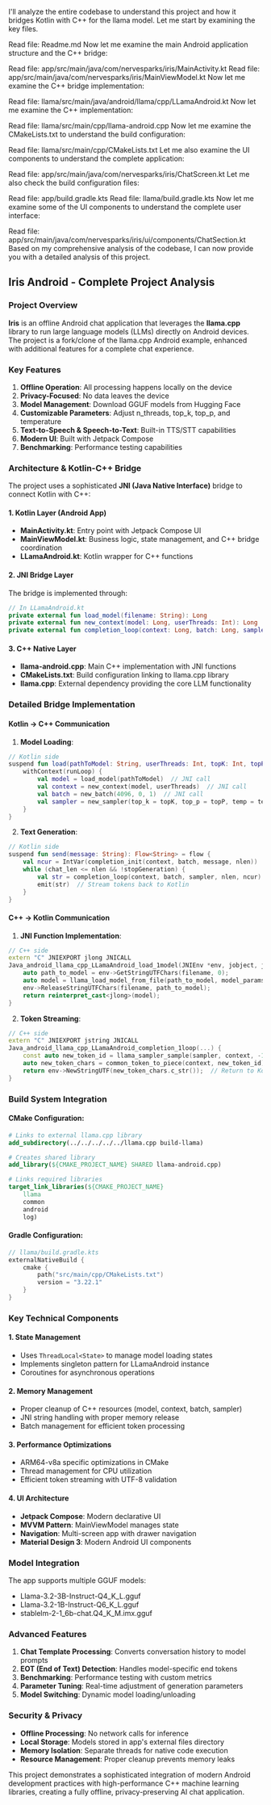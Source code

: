 I'll analyze the entire codebase to understand this project and how it bridges Kotlin with C++ for the llama model. Let me start by examining the key files.

Read file: Readme.md
Now let me examine the main Android application structure and the C++ bridge:

Read file: app/src/main/java/com/nervesparks/iris/MainActivity.kt
Read file: app/src/main/java/com/nervesparks/iris/MainViewModel.kt
Now let me examine the C++ bridge implementation:

Read file: llama/src/main/java/android/llama/cpp/LLamaAndroid.kt
Now let me examine the C++ implementation:

Read file: llama/src/main/cpp/llama-android.cpp
Now let me examine the CMakeLists.txt to understand the build configuration:

Read file: llama/src/main/cpp/CMakeLists.txt
Let me also examine the UI components to understand the complete application:

Read file: app/src/main/java/com/nervesparks/iris/ChatScreen.kt
Let me also check the build configuration files:

Read file: app/build.gradle.kts
Read file: llama/build.gradle.kts
Now let me examine some of the UI components to understand the complete user interface:

Read file: app/src/main/java/com/nervesparks/iris/ui/components/ChatSection.kt
Based on my comprehensive analysis of the codebase, I can now provide you with a detailed analysis of this project.

## **Iris Android - Complete Project Analysis**

### **Project Overview**

**Iris** is an offline Android chat application that leverages the **llama.cpp** library to run large language models (LLMs) directly on Android devices. The project is a fork/clone of the llama.cpp Android example, enhanced with additional features for a complete chat experience.

### **Key Features**

1. **Offline Operation**: All processing happens locally on the device
2. **Privacy-Focused**: No data leaves the device
3. **Model Management**: Download GGUF models from Hugging Face
4. **Customizable Parameters**: Adjust n_threads, top_k, top_p, and temperature
5. **Text-to-Speech & Speech-to-Text**: Built-in TTS/STT capabilities
6. **Modern UI**: Built with Jetpack Compose
7. **Benchmarking**: Performance testing capabilities

### **Architecture & Kotlin-C++ Bridge**

The project uses a sophisticated **JNI (Java Native Interface)** bridge to connect Kotlin with C++:

#### **1. Kotlin Layer (Android App)**
- **MainActivity.kt**: Entry point with Jetpack Compose UI
- **MainViewModel.kt**: Business logic, state management, and C++ bridge coordination
- **LLamaAndroid.kt**: Kotlin wrapper for C++ functions

#### **2. JNI Bridge Layer**
The bridge is implemented through:

```kotlin
// In LLamaAndroid.kt
private external fun load_model(filename: String): Long
private external fun new_context(model: Long, userThreads: Int): Long
private external fun completion_loop(context: Long, batch: Long, sampler: Long, nLen: Int, ncur: IntVar): String?
```

#### **3. C++ Native Layer**
- **llama-android.cpp**: Main C++ implementation with JNI functions
- **CMakeLists.txt**: Build configuration linking to llama.cpp library
- **llama.cpp**: External dependency providing the core LLM functionality

### **Detailed Bridge Implementation**

#### **Kotlin → C++ Communication**

1. **Model Loading**:
```kotlin
// Kotlin side
suspend fun load(pathToModel: String, userThreads: Int, topK: Int, topP: Float, temp: Float) {
    withContext(runLoop) {
        val model = load_model(pathToModel)  // JNI call
        val context = new_context(model, userThreads)  // JNI call
        val batch = new_batch(4096, 0, 1)  // JNI call
        val sampler = new_sampler(top_k = topK, top_p = topP, temp = temp)  // JNI call
    }
}
```

2. **Text Generation**:
```kotlin
// Kotlin side
suspend fun send(message: String): Flow<String> = flow {
    val ncur = IntVar(completion_init(context, batch, message, nlen))  // JNI call
    while (chat_len <= nlen && !stopGeneration) {
        val str = completion_loop(context, batch, sampler, nlen, ncur)  // JNI call
        emit(str)  // Stream tokens back to Kotlin
    }
}
```

#### **C++ → Kotlin Communication**

1. **JNI Function Implementation**:
```cpp
// C++ side
extern "C" JNIEXPORT jlong JNICALL
Java_android_llama_cpp_LLamaAndroid_load_1model(JNIEnv *env, jobject, jstring filename) {
    auto path_to_model = env->GetStringUTFChars(filename, 0);
    auto model = llama_load_model_from_file(path_to_model, model_params);
    env->ReleaseStringUTFChars(filename, path_to_model);
    return reinterpret_cast<jlong>(model);
}
```

2. **Token Streaming**:
```cpp
// C++ side
extern "C" JNIEXPORT jstring JNICALL
Java_android_llama_cpp_LLamaAndroid_completion_1loop(...) {
    const auto new_token_id = llama_sampler_sample(sampler, context, -1);
    auto new_token_chars = common_token_to_piece(context, new_token_id);
    return env->NewStringUTF(new_token_chars.c_str());  // Return to Kotlin
}
```

### **Build System Integration**

#### **CMake Configuration**:
```cmake
# Links to external llama.cpp library
add_subdirectory(../../../../../llama.cpp build-llama)

# Creates shared library
add_library(${CMAKE_PROJECT_NAME} SHARED llama-android.cpp)

# Links required libraries
target_link_libraries(${CMAKE_PROJECT_NAME}
    llama
    common
    android
    log)
```

#### **Gradle Configuration**:
```kotlin
// llama/build.gradle.kts
externalNativeBuild {
    cmake {
        path("src/main/cpp/CMakeLists.txt")
        version = "3.22.1"
    }
}
```

### **Key Technical Components**

#### **1. State Management**
- Uses `ThreadLocal<State>` to manage model loading states
- Implements singleton pattern for LLamaAndroid instance
- Coroutines for asynchronous operations

#### **2. Memory Management**
- Proper cleanup of C++ resources (model, context, batch, sampler)
- JNI string handling with proper memory release
- Batch management for efficient token processing

#### **3. Performance Optimizations**
- ARM64-v8a specific optimizations in CMake
- Thread management for CPU utilization
- Efficient token streaming with UTF-8 validation

#### **4. UI Architecture**
- **Jetpack Compose**: Modern declarative UI
- **MVVM Pattern**: MainViewModel manages state
- **Navigation**: Multi-screen app with drawer navigation
- **Material Design 3**: Modern Android UI components

### **Model Integration**

The app supports multiple GGUF models:
- Llama-3.2-3B-Instruct-Q4_K_L.gguf
- Llama-3.2-1B-Instruct-Q6_K_L.gguf  
- stablelm-2-1_6b-chat.Q4_K_M.imx.gguf

### **Advanced Features**

1. **Chat Template Processing**: Converts conversation history to model prompts
2. **EOT (End of Text) Detection**: Handles model-specific end tokens
3. **Benchmarking**: Performance testing with custom metrics
4. **Parameter Tuning**: Real-time adjustment of generation parameters
5. **Model Switching**: Dynamic model loading/unloading

### **Security & Privacy**

- **Offline Processing**: No network calls for inference
- **Local Storage**: Models stored in app's external files directory
- **Memory Isolation**: Separate threads for native code execution
- **Resource Management**: Proper cleanup prevents memory leaks

This project demonstrates a sophisticated integration of modern Android development practices with high-performance C++ machine learning libraries, creating a fully offline, privacy-preserving AI chat application.

